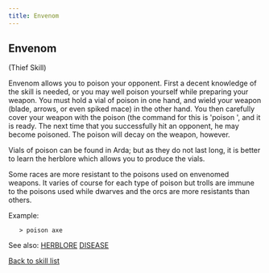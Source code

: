 ```yaml
---
title: Envenom
---
```


## Envenom

(Thief Skill)

Envenom allows you to poison your opponent. First a decent knowledge of
the skill is needed, or you may well poison yourself while preparing
your weapon. You must hold a vial of poison in one hand, and wield your
weapon (blade, arrows, or even spiked mace) in the other hand. You then
carefully cover your weapon with the poison (the command for this is
'poison <weapon>', and it is ready. The next time that you successfully
hit an opponent, he may become poisoned. The poison will decay on the
weapon, however.

Vials of poison can be found in Arda; but as they do not last long, it
is better to learn the herblore which allows you to produce the vials.

Some races are more resistant to the poisons used on envenomed weapons.
It varies of course for each type of poison but trolls are immune to the
poisons used while dwarves and the orcs are more resistants than others.

Example:

`   > poison axe`

See also: [HERBLORE](HERBLORE "wikilink") [DISEASE](DISEASE "wikilink")

[Back to skill list](Skill "wikilink")